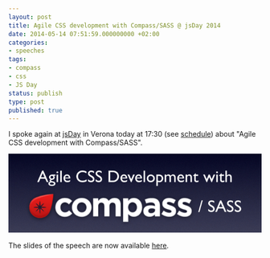 ```yaml
---
layout: post
title: Agile CSS development with Compass/SASS @ jsDay 2014
date: 2014-05-14 07:51:59.000000000 +02:00
categories:
- speeches
tags:
- compass
- css
- JS Day
status: publish
type: post
published: true
---
```

I spoke again at [jsDay](http://2014.jsday.it "jsDay, the international javascript conference in Italy") in Verona today at 17:30 (see [schedule](http://2014.jsday.it/schedule/ "jsDay 2014 schedule")) about "Agile CSS development with Compass/SASS".

![Agile CSS Development with Compass / SASS](/assets/post-images/agile-css-development-sass-compass.png)

The slides of the speech are now available [here](https://www.slideshare.net/verlok/agile-css-development-with-compass "Slides of &quot;Agile CSS development with Compass/SASS&quot;").